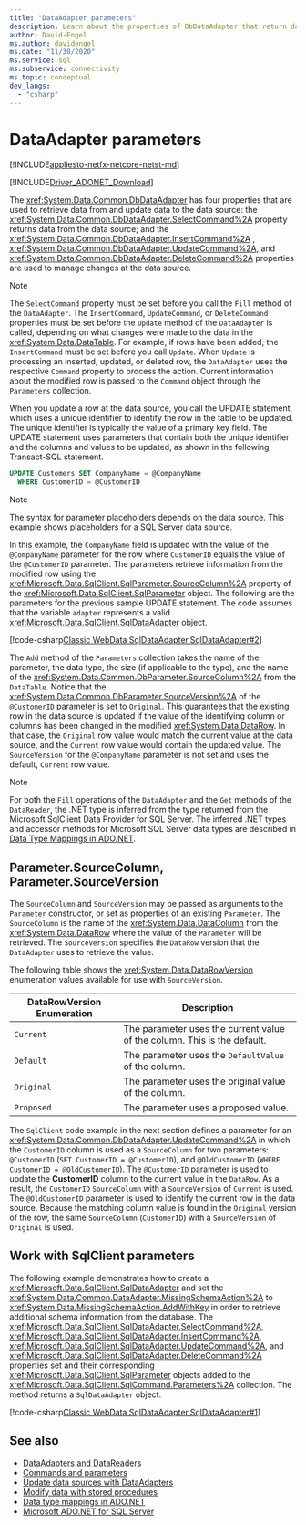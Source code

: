 ```yaml
---
title: "DataAdapter parameters"
description: Learn about the properties of DbDataAdapter that return data from a data source and manage changes to the data source.
author: David-Engel
ms.author: davidengel
ms.date: "11/30/2020"
ms.service: sql
ms.subservice: connectivity
ms.topic: conceptual
dev_langs:
  - "csharp"
---
```

# DataAdapter parameters

[!INCLUDE[appliesto-netfx-netcore-netst-md](../../includes/appliesto-netfx-netcore-netst-md.md)]

[!INCLUDE[Driver_ADONET_Download](../../includes/driver_adonet_download.md)]

The <xref:System.Data.Common.DbDataAdapter> has four properties that are used to retrieve data from and update data to the data source: the <xref:System.Data.Common.DbDataAdapter.SelectCommand%2A> property returns data from the data source; and the <xref:System.Data.Common.DbDataAdapter.InsertCommand%2A> , <xref:System.Data.Common.DbDataAdapter.UpdateCommand%2A>, and <xref:System.Data.Common.DbDataAdapter.DeleteCommand%2A> properties are used to manage changes at the data source.

> [!NOTE]
> The `SelectCommand` property must be set before you call the `Fill` method of the `DataAdapter`. The `InsertCommand`, `UpdateCommand`, or `DeleteCommand` properties must be set before the `Update` method of the `DataAdapter` is called, depending on what changes were made to the data in the <xref:System.Data.DataTable>. For example, if rows have been added, the `InsertCommand` must be set before you call `Update`. When `Update` is processing an inserted, updated, or deleted row, the `DataAdapter` uses the respective `Command` property to process the action. Current information about the modified row is passed to the `Command` object through the `Parameters` collection.

When you update a row at the data source, you call the UPDATE statement, which uses a unique identifier to identify the row in the table to be updated. The unique identifier is typically the value of a primary key field. The UPDATE statement uses parameters that contain both the unique identifier and the columns and values to be updated, as shown in the following Transact-SQL statement.

```sql
UPDATE Customers SET CompanyName = @CompanyName
  WHERE CustomerID = @CustomerID  
```  

> [!NOTE]
> The syntax for parameter placeholders depends on the data source. This example shows placeholders for a SQL Server data source.

In this example, the `CompanyName` field is updated with the value of the `@CompanyName` parameter for the row where `CustomerID` equals the value of the `@CustomerID` parameter. The parameters retrieve information from the modified row using the <xref:Microsoft.Data.SqlClient.SqlParameter.SourceColumn%2A> property of the <xref:Microsoft.Data.SqlClient.SqlParameter> object. The following are the parameters for the previous sample UPDATE statement. The code assumes that the variable `adapter` represents a valid <xref:Microsoft.Data.SqlClient.SqlDataAdapter> object.

[!code-csharp[Classic WebData SqlDataAdapter.SqlDataAdapter#2](~/../sqlclient/doc/samples/SqlDataAdapter_SqlDataAdapter.cs#2)]

The `Add` method of the `Parameters` collection takes the name of the parameter, the data type, the size (if applicable to the type), and the name of the <xref:System.Data.Common.DbParameter.SourceColumn%2A> from the `DataTable`. Notice that the <xref:System.Data.Common.DbParameter.SourceVersion%2A> of the `@CustomerID` parameter is set to `Original`. This guarantees that the existing row in the data source is updated if the value of the identifying column or columns has been changed in the modified <xref:System.Data.DataRow>. In that case, the `Original` row value would match the current value at the data source, and the `Current` row value would contain the updated value. The `SourceVersion` for the `@CompanyName` parameter is not set and uses the default, `Current` row value.

> [!NOTE]
> For both the `Fill` operations of the `DataAdapter` and the `Get` methods of the `DataReader`, the .NET type is inferred from the type returned from the Microsoft SqlClient Data Provider for SQL Server. The inferred .NET types and accessor methods for Microsoft SQL Server data types are described in [Data Type Mappings in ADO.NET](data-type-mappings-ado-net.md).

## Parameter.SourceColumn, Parameter.SourceVersion

The `SourceColumn` and `SourceVersion` may be passed as arguments to the `Parameter` constructor, or set as properties of an existing `Parameter`. The `SourceColumn` is the name of the <xref:System.Data.DataColumn> from the <xref:System.Data.DataRow> where the value of the `Parameter` will be retrieved. The `SourceVersion` specifies the `DataRow` version that the `DataAdapter` uses to retrieve the value.

The following table shows the <xref:System.Data.DataRowVersion> enumeration values available for use with `SourceVersion`.

|DataRowVersion Enumeration|Description|  
|--------------------------------|-----------------|  
|`Current`|The parameter uses the current value of the column. This is the default.|  
|`Default`|The parameter uses the `DefaultValue` of the column.|  
|`Original`|The parameter uses the original value of the column.|  
|`Proposed`|The parameter uses a proposed value.|  

The `SqlClient` code example in the next section defines a parameter for an <xref:System.Data.Common.DbDataAdapter.UpdateCommand%2A> in which the `CustomerID` column is used as a `SourceColumn` for two parameters: `@CustomerID` (`SET CustomerID = @CustomerID`), and `@OldCustomerID` (`WHERE CustomerID = @OldCustomerID`). The `@CustomerID` parameter is used to update the **CustomerID** column to the current value in the `DataRow`. As a result, the `CustomerID` `SourceColumn` with a `SourceVersion` of `Current` is used. The `@OldCustomerID` parameter is used to identify the current row in the data source. Because the matching column value is found in the `Original` version of the row, the same `SourceColumn` (`CustomerID`) with a `SourceVersion` of `Original` is used.

## Work with SqlClient parameters

The following example demonstrates how to create a <xref:Microsoft.Data.SqlClient.SqlDataAdapter> and set the <xref:System.Data.Common.DataAdapter.MissingSchemaAction%2A> to <xref:System.Data.MissingSchemaAction.AddWithKey> in order to retrieve additional schema information from the database. The <xref:Microsoft.Data.SqlClient.SqlDataAdapter.SelectCommand%2A>, <xref:Microsoft.Data.SqlClient.SqlDataAdapter.InsertCommand%2A>, <xref:Microsoft.Data.SqlClient.SqlDataAdapter.UpdateCommand%2A>, and <xref:Microsoft.Data.SqlClient.SqlDataAdapter.DeleteCommand%2A> properties set and their corresponding <xref:Microsoft.Data.SqlClient.SqlParameter> objects added to the <xref:Microsoft.Data.SqlClient.SqlCommand.Parameters%2A> collection. The method returns a `SqlDataAdapter` object.

[!code-csharp[Classic WebData SqlDataAdapter.SqlDataAdapter#1](~/../sqlclient/doc/samples/SqlDataAdapter_SqlDataAdapter.cs#1)]

## See also

- [DataAdapters and DataReaders](dataadapters-datareaders.md)
- [Commands and parameters](commands-parameters.md)
- [Update data sources with DataAdapters](update-data-sources-with-dataadapters.md)
- [Modify data with stored procedures](modify-data-with-stored-procedures.md)
- [Data type mappings in ADO.NET](data-type-mappings-ado-net.md)
- [Microsoft ADO.NET for SQL Server](microsoft-ado-net-sql-server.md)
